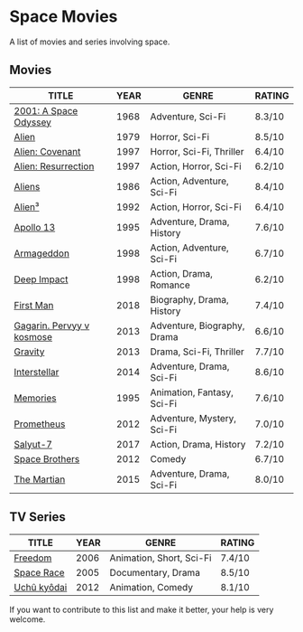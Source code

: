# Space Movies

A list of movies and series involving space.

## Movies

| TITLE                                                              | YEAR | GENRE                       | RATING |
|--------------------------------------------------------------------|------|-----------------------------|--------|
| [2001: A Space Odyssey](https://www.imdb.com/title/tt0062622/)     | 1968 | Adventure, Sci-Fi           | 8.3/10 |
| [Alien](https://www.imdb.com/title/tt0078748/)                     | 1979 | Horror, Sci-Fi              | 8.5/10 |
| [Alien: Covenant](https://www.imdb.com/title/tt2316204/)           | 1997 | Horror, Sci-Fi, Thriller    | 6.4/10 |
| [Alien: Resurrection](https://www.imdb.com/title/tt0118583/)       | 1997 | Action, Horror, Sci-Fi      | 6.2/10 |
| [Aliens](https://www.imdb.com/title/tt0090605/)                    | 1986 | Action, Adventure, Sci-Fi   | 8.4/10 |
| [Alien³](https://www.imdb.com/title/tt0103644/)                    | 1992 | Action, Horror, Sci-Fi      | 6.4/10 |
| [Apollo 13](https://www.imdb.com/title/tt0112384/)                 | 1995 | Adventure, Drama, History   | 7.6/10 |
| [Armageddon](https://www.imdb.com/title/tt0120591/)                | 1998 | Action, Adventure, Sci-Fi   | 6.7/10 |
| [Deep Impact](https://www.imdb.com/title/tt0120647/)               | 1998 | Action, Drama, Romance      | 6.2/10 |
| [First Man](https://www.imdb.com/title/tt1213641/)                 | 2018 | Biography, Drama, History   | 7.4/10 |
| [Gagarin. Pervyy v kosmose](https://www.imdb.com/title/tt2856930/) | 2013 | Adventure, Biography, Drama | 6.6/10 |
| [Gravity](https://www.imdb.com/title/tt1454468/)                   | 2013 | Drama, Sci-Fi, Thriller     | 7.7/10 |
| [Interstellar](https://www.imdb.com/title/tt0816692/)              | 2014 | Adventure, Drama, Sci-Fi    | 8.6/10 |
| [Memories](https://www.imdb.com/title/tt0113799/)                  | 1995 | Animation, Fantasy, Sci-Fi  | 7.6/10 |
| [Prometheus](https://www.imdb.com/title/tt1446714/)                | 2012 | Adventure, Mystery, Sci-Fi  | 7.0/10 |
| [Salyut-7](https://www.imdb.com/title/tt6537238/)                  | 2017 | Action, Drama, History      | 7.2/10 |
| [Space Brothers](https://www.imdb.com/title/tt1872220/)            | 2012 | Comedy                      | 6.7/10 |
| [The Martian](https://www.imdb.com/title/tt3659388/)               | 2015 | Adventure, Drama, Sci-Fi    | 8.0/10 |

## TV Series

| TITLE                                                          | YEAR | GENRE                      | RATING |
|----------------------------------------------------------------|------|----------------------------|--------|
| [Freedom](https://www.imdb.com/title/tt0928385/)               | 2006 | Animation, Short, Sci-Fi   | 7.4/10 |
| [Space Race](https://www.imdb.com/title/tt0461887/)            | 2005 | Documentary, Drama         | 8.5/10 |
| [Uchû kyôdai](https://www.imdb.com/title/tt2267446/)           | 2012 | Animation, Comedy          | 8.1/10 |

If you want to contribute to this list and make it better, your help is very welcome.